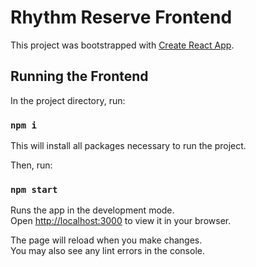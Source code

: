 # Rhythm Reserve Frontend

This project was bootstrapped with [Create React App](https://github.com/facebook/create-react-app).

## Running the Frontend

In the project directory, run:

### `npm i`

This will install all packages necessary to run the project.

Then, run:

### `npm start`

Runs the app in the development mode.\
Open [http://localhost:3000](http://localhost:3000) to view it in your browser.

The page will reload when you make changes.\
You may also see any lint errors in the console.